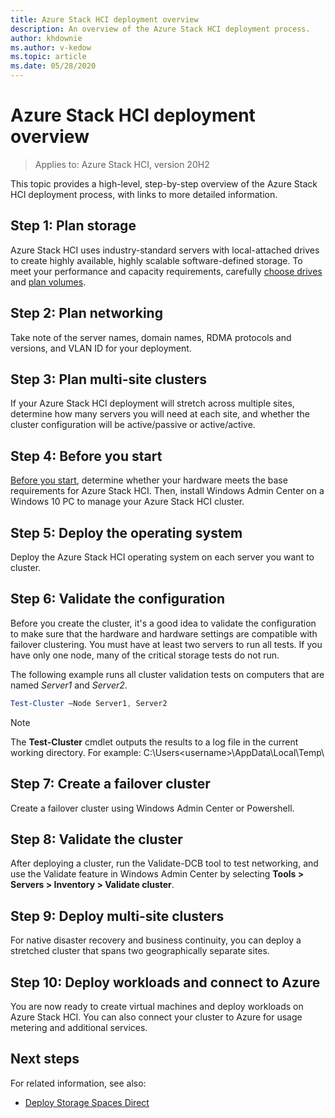 ```yaml
---
title: Azure Stack HCI deployment overview
description: An overview of the Azure Stack HCI deployment process.
author: khdownie
ms.author: v-kedow
ms.topic: article
ms.date: 05/28/2020
---
```


# Azure Stack HCI deployment overview

> Applies to: Azure Stack HCI, version 20H2

This topic provides a high-level, step-by-step overview of the Azure Stack HCI deployment process, with links to more detailed information.

## Step 1: Plan storage

Azure Stack HCI uses industry-standard servers with local-attached drives to create highly available, highly scalable software-defined storage. To meet your performance and capacity requirements, carefully [choose drives](../concepts/choose-drives.md) and [plan volumes](../concepts/plan-volumes.md).

## Step 2: Plan networking

Take note of the server names, domain names, RDMA protocols and versions, and VLAN ID for your deployment.

## Step 3: Plan multi-site clusters

If your Azure Stack HCI deployment will stretch across multiple sites, determine how many servers you will need at each site, and whether the cluster configuration will be active/passive or active/active.

## Step 4: Before you start

[Before you start](before-you-start.md), determine whether your hardware meets the base requirements for Azure Stack HCI. Then, install Windows Admin Center on a Windows 10 PC to manage your Azure Stack HCI cluster. 

## Step 5: Deploy the operating system

Deploy the Azure Stack HCI operating system on each server you want to cluster.

## Step 6: Validate the configuration

Before you create the cluster, it's a good idea to validate the configuration to make sure that the hardware and hardware settings are compatible with failover clustering. You must have at least two servers to run all tests. If you have only one node, many of the critical storage tests do not run.

The following example runs all cluster validation tests on computers that are named *Server1* and *Server2*.

```PowerShell
Test-Cluster –Node Server1, Server2
```

> [!NOTE]
> The **Test-Cluster** cmdlet outputs the results to a log file in the current working directory. For example: C:\Users\<username>\AppData\Local\Temp\

## Step 7: Create a failover cluster

Create a failover cluster using Windows Admin Center or Powershell.

## Step 8: Validate the cluster

After deploying a cluster, run the Validate-DCB tool to test networking, and use the Validate feature in Windows Admin Center by selecting **Tools > Servers > Inventory > Validate cluster**.

## Step 9: Deploy multi-site clusters

For native disaster recovery and business continuity, you can deploy a stretched cluster that spans two geographically separate sites.

## Step 10: Deploy workloads and connect to Azure

You are now ready to create virtual machines and deploy workloads on Azure Stack HCI. You can also connect your cluster to Azure for usage metering and additional services.

## Next steps

For related information, see also:

- [Deploy Storage Spaces Direct](/windows-server/storage/storage-spaces/deploy-storage-spaces-direct)

